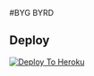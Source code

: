 #BYG BYRD

## Deploy
[![Deploy To Heroku](https://www.herokucdn.com/deploy/button.svg)](https://dashboard.heroku.com/new?button-url=https%3A%2F%2Fgithub.com%2Fsidhu70%2FHEROKU&template=https%3A%2F%2Fgithub.com%2Fsidhu70%2FHEROKU)
